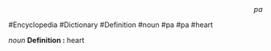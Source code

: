 
<div align="right"><i>pa</i></div>

#Encyclopedia #Dictionary #Definition #noun #pa #pa #heart

*noun*
**Definition :** heart